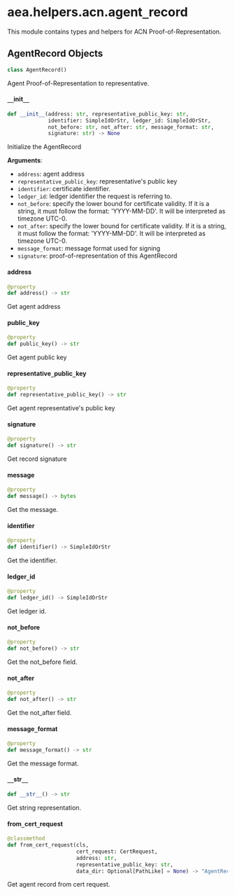 <a id="aea.helpers.acn.agent_record"></a>

# aea.helpers.acn.agent`_`record

This module contains types and helpers for ACN Proof-of-Representation.

<a id="aea.helpers.acn.agent_record.AgentRecord"></a>

## AgentRecord Objects

```python
class AgentRecord()
```

Agent Proof-of-Representation to representative.

<a id="aea.helpers.acn.agent_record.AgentRecord.__init__"></a>

#### `__`init`__`

```python
def __init__(address: str, representative_public_key: str,
             identifier: SimpleIdOrStr, ledger_id: SimpleIdOrStr,
             not_before: str, not_after: str, message_format: str,
             signature: str) -> None
```

Initialize the AgentRecord

**Arguments**:

- `address`: agent address
- `representative_public_key`: representative's public key
- `identifier`: certificate identifier.
- `ledger_id`: ledger identifier the request is referring to.
- `not_before`: specify the lower bound for certificate validity. If it is a string, it must follow the format: 'YYYY-MM-DD'. It will be interpreted as timezone UTC-0.
- `not_after`: specify the lower bound for certificate validity. If it is a string, it must follow the format: 'YYYY-MM-DD'. It will be interpreted as timezone UTC-0.
- `message_format`: message format used for signing
- `signature`: proof-of-representation of this AgentRecord

<a id="aea.helpers.acn.agent_record.AgentRecord.address"></a>

#### address

```python
@property
def address() -> str
```

Get agent address

<a id="aea.helpers.acn.agent_record.AgentRecord.public_key"></a>

#### public`_`key

```python
@property
def public_key() -> str
```

Get agent public key

<a id="aea.helpers.acn.agent_record.AgentRecord.representative_public_key"></a>

#### representative`_`public`_`key

```python
@property
def representative_public_key() -> str
```

Get agent representative's public key

<a id="aea.helpers.acn.agent_record.AgentRecord.signature"></a>

#### signature

```python
@property
def signature() -> str
```

Get record signature

<a id="aea.helpers.acn.agent_record.AgentRecord.message"></a>

#### message

```python
@property
def message() -> bytes
```

Get the message.

<a id="aea.helpers.acn.agent_record.AgentRecord.identifier"></a>

#### identifier

```python
@property
def identifier() -> SimpleIdOrStr
```

Get the identifier.

<a id="aea.helpers.acn.agent_record.AgentRecord.ledger_id"></a>

#### ledger`_`id

```python
@property
def ledger_id() -> SimpleIdOrStr
```

Get ledger id.

<a id="aea.helpers.acn.agent_record.AgentRecord.not_before"></a>

#### not`_`before

```python
@property
def not_before() -> str
```

Get the not_before field.

<a id="aea.helpers.acn.agent_record.AgentRecord.not_after"></a>

#### not`_`after

```python
@property
def not_after() -> str
```

Get the not_after field.

<a id="aea.helpers.acn.agent_record.AgentRecord.message_format"></a>

#### message`_`format

```python
@property
def message_format() -> str
```

Get the message format.

<a id="aea.helpers.acn.agent_record.AgentRecord.__str__"></a>

#### `__`str`__`

```python
def __str__() -> str
```

Get string representation.

<a id="aea.helpers.acn.agent_record.AgentRecord.from_cert_request"></a>

#### from`_`cert`_`request

```python
@classmethod
def from_cert_request(cls,
                      cert_request: CertRequest,
                      address: str,
                      representative_public_key: str,
                      data_dir: Optional[PathLike] = None) -> "AgentRecord"
```

Get agent record from cert request.

